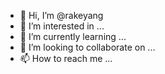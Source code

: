 - 👋 Hi, I’m @rakeyang
- 👀 I’m interested in ...
- 🌱 I’m currently learning ...
- 💞️ I’m looking to collaborate on ...
- 📫 How to reach me ...

<!---
rakeyang/rakeyang is a ✨ special ✨ repository because its `README.md` (this file) appears on your GitHub profile.
You can click the Preview link to take a look at your changes.
--->

